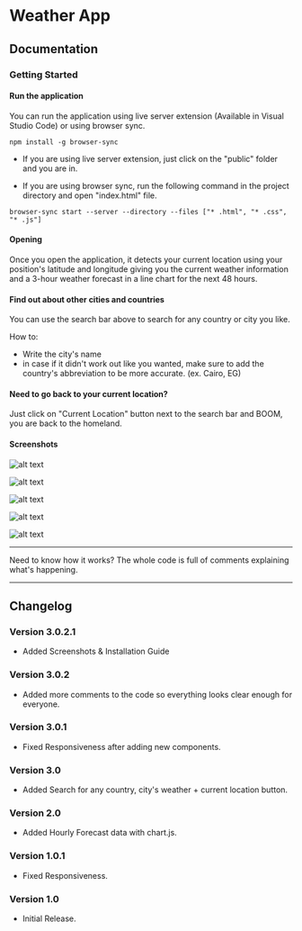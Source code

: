 # Weather App

## Documentation

### Getting Started

#### Run the application

You can run the application using live server extension (Available in Visual Studio Code) or using browser sync.

` npm install -g browser-sync `

- If you are using live server extension, just click on the "public" folder and you are in.

- If you are using browser sync, run the following command in the project directory and open "index.html" file.

`browser-sync start --server --directory --files ["* .html", "* .css", "* .js"]`

#### Opening

Once you open the application, it detects your current location using your position's latitude and longitude giving you the current weather information and a 3-hour weather forecast in a line chart for the next 48 hours.

#### Find out about other cities and countries

You can use the search bar above to search for any country or city you like.

How to:

- Write the city's name
- in case if it didn't work out like you wanted, make sure to add the country's abbreviation to be more accurate. (ex. Cairo, EG)

#### Need to go back to your current location?

Just click on "Current Location" button next to the search bar and BOOM, you are back to the homeland.

#### Screenshots

![alt text](https://firebasestorage.googleapis.com/v0/b/weather-app-c74d3.appspot.com/o/2022-10-31.png?alt=media&token=4c38e9f2-5d21-4c41-9280-446e1db9a620)

![alt text](https://firebasestorage.googleapis.com/v0/b/weather-app-c74d3.appspot.com/o/2022-10-31%20(4).png?alt=media&token=480efb74-b285-4525-9a3f-01fe422eb119)

![alt text](https://firebasestorage.googleapis.com/v0/b/weather-app-c74d3.appspot.com/o/2022-10-31%20(3).png?alt=media&token=2393a6cc-4258-4465-afed-5b300d1a562a)

![alt text](https://firebasestorage.googleapis.com/v0/b/weather-app-c74d3.appspot.com/o/2022-10-31%20(1).png?alt=media&token=ec01b14e-3548-4d24-a2ac-92e368224a86)

![alt text](https://firebasestorage.googleapis.com/v0/b/weather-app-c74d3.appspot.com/o/2022-10-31%20(5).png?alt=media&token=e0a9fa06-9136-4100-82e3-af4c4668368f)

-----------------

Need to know how it works? The whole code is full of comments explaining what's happening.

-----------------

## Changelog

### Version 3.0.2.1

- Added Screenshots & Installation Guide

### Version 3.0.2

- Added more comments to the code so everything looks clear enough for everyone.

### Version 3.0.1

- Fixed Responsiveness after adding new components.

### Version 3.0

- Added Search for any country, city's weather + current location button.

### Version 2.0

- Added Hourly Forecast data with chart.js.

### Version 1.0.1

- Fixed Responsiveness.

### Version 1.0

- Initial Release.
